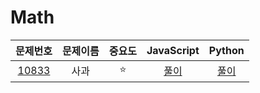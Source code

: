 # Math


|문제번호|문제이름|중요도|JavaScript|Python|
| :-----: | :-----: | :-----: | :-----: | :-----: | 
|<a href="https://www.acmicpc.net/problem/10833" target="_blank">10833</a> |사과|⭐️|<a href="https://github.com/hyunjinee/Algorithm/blob/master/solved.ac/greedy/10833.js" target="_blank">풀이</a>|<a href="https://github.com/hyunjinee/Algorithm/blob/master/solved.ac/greedy/10833.py" target="_blank">풀이</a>